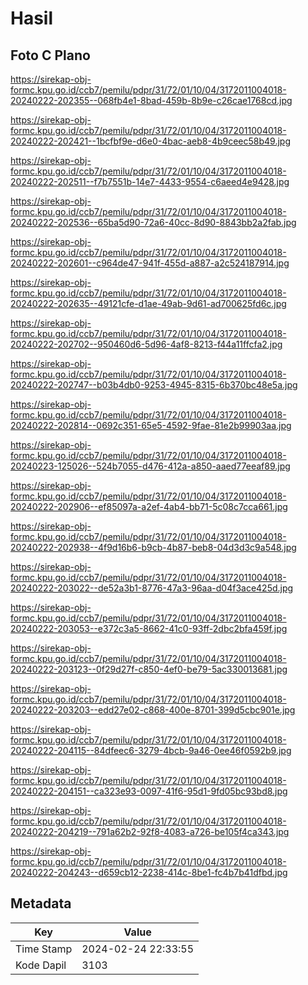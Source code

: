 # Hasil

## Foto C Plano

https://sirekap-obj-formc.kpu.go.id/ccb7/pemilu/pdpr/31/72/01/10/04/3172011004018-20240222-202355--068fb4e1-8bad-459b-8b9e-c26cae1768cd.jpg

https://sirekap-obj-formc.kpu.go.id/ccb7/pemilu/pdpr/31/72/01/10/04/3172011004018-20240222-202421--1bcfbf9e-d6e0-4bac-aeb8-4b9ceec58b49.jpg

https://sirekap-obj-formc.kpu.go.id/ccb7/pemilu/pdpr/31/72/01/10/04/3172011004018-20240222-202511--f7b7551b-14e7-4433-9554-c6aeed4e9428.jpg

https://sirekap-obj-formc.kpu.go.id/ccb7/pemilu/pdpr/31/72/01/10/04/3172011004018-20240222-202536--65ba5d90-72a6-40cc-8d90-8843bb2a2fab.jpg

https://sirekap-obj-formc.kpu.go.id/ccb7/pemilu/pdpr/31/72/01/10/04/3172011004018-20240222-202601--c964de47-941f-455d-a887-a2c524187914.jpg

https://sirekap-obj-formc.kpu.go.id/ccb7/pemilu/pdpr/31/72/01/10/04/3172011004018-20240222-202635--49121cfe-d1ae-49ab-9d61-ad700625fd6c.jpg

https://sirekap-obj-formc.kpu.go.id/ccb7/pemilu/pdpr/31/72/01/10/04/3172011004018-20240222-202702--950460d6-5d96-4af8-8213-f44a11ffcfa2.jpg

https://sirekap-obj-formc.kpu.go.id/ccb7/pemilu/pdpr/31/72/01/10/04/3172011004018-20240222-202747--b03b4db0-9253-4945-8315-6b370bc48e5a.jpg

https://sirekap-obj-formc.kpu.go.id/ccb7/pemilu/pdpr/31/72/01/10/04/3172011004018-20240222-202814--0692c351-65e5-4592-9fae-81e2b99903aa.jpg

https://sirekap-obj-formc.kpu.go.id/ccb7/pemilu/pdpr/31/72/01/10/04/3172011004018-20240223-125026--524b7055-d476-412a-a850-aaed77eeaf89.jpg

https://sirekap-obj-formc.kpu.go.id/ccb7/pemilu/pdpr/31/72/01/10/04/3172011004018-20240222-202906--ef85097a-a2ef-4ab4-bb71-5c08c7cca661.jpg

https://sirekap-obj-formc.kpu.go.id/ccb7/pemilu/pdpr/31/72/01/10/04/3172011004018-20240222-202938--4f9d16b6-b9cb-4b87-beb8-04d3d3c9a548.jpg

https://sirekap-obj-formc.kpu.go.id/ccb7/pemilu/pdpr/31/72/01/10/04/3172011004018-20240222-203022--de52a3b1-8776-47a3-96aa-d04f3ace425d.jpg

https://sirekap-obj-formc.kpu.go.id/ccb7/pemilu/pdpr/31/72/01/10/04/3172011004018-20240222-203053--e372c3a5-8662-41c0-93ff-2dbc2bfa459f.jpg

https://sirekap-obj-formc.kpu.go.id/ccb7/pemilu/pdpr/31/72/01/10/04/3172011004018-20240222-203123--0f29d27f-c850-4ef0-be79-5ac330013681.jpg

https://sirekap-obj-formc.kpu.go.id/ccb7/pemilu/pdpr/31/72/01/10/04/3172011004018-20240222-203203--edd27e02-c868-400e-8701-399d5cbc901e.jpg

https://sirekap-obj-formc.kpu.go.id/ccb7/pemilu/pdpr/31/72/01/10/04/3172011004018-20240222-204115--84dfeec6-3279-4bcb-9a46-0ee46f0592b9.jpg

https://sirekap-obj-formc.kpu.go.id/ccb7/pemilu/pdpr/31/72/01/10/04/3172011004018-20240222-204151--ca323e93-0097-41f6-95d1-9fd05bc93bd8.jpg

https://sirekap-obj-formc.kpu.go.id/ccb7/pemilu/pdpr/31/72/01/10/04/3172011004018-20240222-204219--791a62b2-92f8-4083-a726-be105f4ca343.jpg

https://sirekap-obj-formc.kpu.go.id/ccb7/pemilu/pdpr/31/72/01/10/04/3172011004018-20240222-204243--d659cb12-2238-414c-8be1-fc4b7b41dfbd.jpg


## Metadata

| Key        | Value               |
| ---------- | ------------------- |
| Time Stamp | 2024-02-24 22:33:55 |
| Kode Dapil | 3103                |



